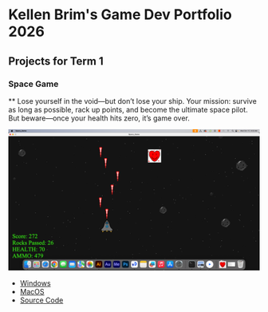 # Kellen Brim's Game Dev Portfolio 2026

## Projects for Term 1

### Space Game

** Lose yourself in the void—but don’t lose your ship. Your mission: survive as long as possible, rack up points, and become the ultimate space pilot. But beware—once your health hits zero, it’s game over.

![Running Game](https://github.com/KBB774/GameDevPortfolio/blob/main/images/SpaceGame01.png?raw=true)

* [Windows](https://github.com/KBB774/GameDevPortfolio/blob/main/src/SpaceGame/windows-amd64.zip)
* [MacOS](https://github.com/KBB774/GameDevPortfolio/blob/main/src/SpaceGame/macos-x86_64.zip)
* [Source Code](https://github.com/KBB774/GameDevPortfolio/tree/main/src/SpaceGame)
